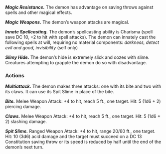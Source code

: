 ﻿---
layout: creature
name: "Geruzou (Slime Demon)"
tags: [small, fiend, cr2, tome-of-horrors]
cha: 10 (+0)
wis: 8 (-1)
int: 8 (-1)
con: 12 (+1)
dex: 15 (+2)
str: 12 (+1)
size: Small fiend (demon)
alignment: chaotic evil
challenge: "2 (450 XP)"
languages: "Abyssal, Common, telepathy 100 ft."
skills: "Perception +1, Stealth +4"
senses: "darkvision 60 ft., passive Perception 11"
damage_immunities: "poison"
damage_resistances: "cold, fire, lightning"
condition_immunities: "poisoned"
speed: "30 ft., fly 50 ft."
hit_points: "31 (7d6 + 7)"
armor_class: "15 (natural armor)"
---

***Magic Resistance.*** The demon has advantage on saving throws against
spells and other magical effects.

***Magic Weapons.*** The demon’s weapon attacks are magical.

***Innate Spellcasting.*** The demon’s spellcasting ability is Charisma (spell
save DC 10, +2 to hit with spell attacks). The demon can innately cast
the following spells at will, requiring no material components: <i>darkness,
detect evil and good, invisibility</i> (self only)

***Slimy Hide.*** The demon’s hide is extremely slick and oozes with slime.
Creatures attempting to grapple the demon do so with disadvantage.

### Actions

***Multiattack.*** The demon makes three attacks: one with its bite and two
with its claws. It can use its Spit Slime in place of the bite.

***Bite.*** Melee Weapon Attack: +4 to hit, reach 5 ft., one target. Hit: 5 (1d6 + 2) piercing damage.

***Claws.*** Melee Weapon Attack: +4 to hit, reach 5 ft., one target.
Hit: 5 (1d6 + 2) slashing damage.

***Spit Slime.*** Ranged Weapon Attack: +4 to hit, range 20/60 ft.,
one target. Hit: 10 (3d6) acid damage and the target must succeed
on a DC 13 Constitution saving throw or its speed is reduced by half
until the end of the demon’s next turn.
